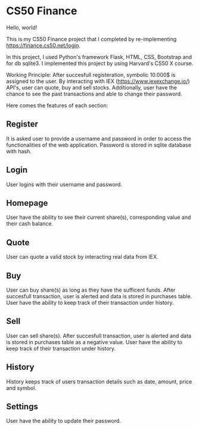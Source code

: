 # CS50 Finance

Hello, world!

This is my CS50 Finance project that I completed by re-implementing https://finance.cs50.net/login.

In this project, I used Python's framework Flask, HTML, CSS, Bootstrap and for db sqlite3. I implemented this project by using Harvard's CS50 X course. 

Working Principle: After succesfull registeration, symbolic 10.000$ is assigned to the user. 
By interacting with IEX (https://www.iexexchange.io/) API's, user can quote, buy and sell stocks.
Additionally, user have the chance to see the past transactions and able to change their password.

Here comes the features of each section:

<h2> Register </h2>

It is asked user to provide a username and password in order to access the functionalities of the web application.
Password is stored in sqlite database with hash.

<h2> Login </h2>

User logins with their username and password.

<h2> Homepage </h2>

User have the ability to see their current share(s), corresponding value and their cash balance.

<h2> Quote </h2>

User can quote a valid stock by interacting real data from IEX.

<h2> Buy </h2>

User can buy share(s) as long as they have the sufficent funds.
After succesfull transaction, user is alerted and data is stored in purchases table. 
User have the ability to keep track of their transaction under history.

<h2> Sell </h2>

User can sell share(s).
After succesfull transaction, user is alerted and data is stored in purchases table as a negative value. 
User have the ability to keep track of their transaction under history.

<h2> History </h2>

History keeps track of users transaction details such as date, amount, price and symbol.

<h2> Settings </h2>

User have the ability to update their password.
